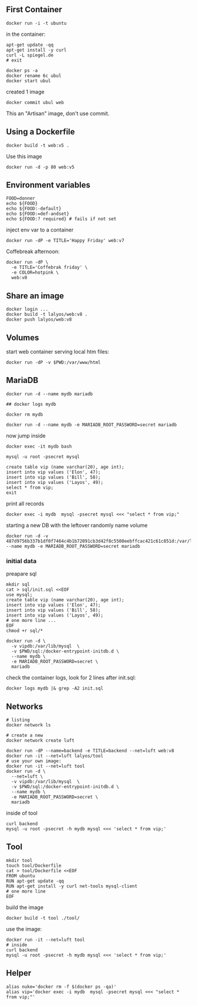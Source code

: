 

## First Container

```
docker run -i -t ubuntu
```

in the container:
```
apt-get update -qq
apt-get install -y curl
curl -L spiegel.de
# exit
```

```
docker ps -a
docker rename 6c ubul
docker start ubul
```

created 1 image
```
docker commit ubul web
```
This an "Artisan" image, don't use commit.

## Using a Dockerfile

```
docker build -t web:v5 .
```

Use this image

```
docker run -d -p 80 web:v5
```

## Environment variables

```
FOOD=donner
echo ${FOOD}
echo ${FOOD:-default}
echo ${FOOD:=def-andset}
echo ${FOOD:? required} # fails if not set
```

inject env var to a container
```
docker run -dP -e TITLE='Happy Friday' web:v7
```

Coffebreak afternoon:
```
docker run -dP \
  -e TITLE='Coffebrak friday' \
  -e COLOR=hotpink \
  web:v8
```

## Share an image

```
docker login ...
docker build -t lalyos/web:v8 .
docker push lalyos/web:v8
```


## Volumes


start web container serving local htm files:
```
docker run -dP -v $PWD:/var/www/html
```

## MariaDB

```
docker run -d --name mydb mariadb

## docker logs mydb

docker rm mydb

docker run -d --name mydb -e MARIADB_ROOT_PASSWORD=secret mariadb
```

now jump inside
```
docker exec -it mydb bash

mysql -u root -psecret mysql

create table vip (name varchar(20), age int);
insert into vip values ('Elon', 47);
insert into vip values ('Bill', 58);
insert into vip values ('Layos', 49);
select * from vip;
exit
```

print all records
```
docker exec -i mydb  mysql -psecret mysql <<< "select * from vip;"
```

starting a new DB with the leftover randomly name volume
```
docker run -d -v 487d9756b337b1df0f7464c4b1b72091cb3d42f8c5500eebffcac421c61c851d:/var/lib/mysql  --name mydb -e MARIADB_ROOT_PASSWORD=secret mariadb
```

### initial data

preapare sql
```
mkdir sql
cat > sql/init.sql <<EOF
use mysql;
create table vip (name varchar(20), age int);
insert into vip values ('Elon', 47);
insert into vip values ('Bill', 58);
insert into vip values ('Layos', 49);
# one more line ...
EOF
chmod +r sql/*
```

```
docker run -d \
  -v vipdb:/var/lib/mysql  \
  -v $PWD/sql:/docker-entrypoint-initdb.d \
  --name mydb \
  -e MARIADB_ROOT_PASSWORD=secret \
  mariadb
```


check the container logs, look for 2 lines after init.sql:
```
docker logs mydb |& grep -A2 init.sql
```

## Networks


```
# listing
docker network ls

# create a new
docker network create luft

docker run -dP --name=backend -e TITLE=backend --net=luft web:v8
docker run -it --net=luft lalyos/tool
# use your own image:
docker run -it --net=luft tool
docker run -d \
  --net=luft \
  -v vipdb:/var/lib/mysql  \
  -v $PWD/sql:/docker-entrypoint-initdb.d \
  --name mydb \
  -e MARIADB_ROOT_PASSWORD=secret \
  mariadb
```

inside of tool
```
curl backend
mysql -u root -psecret -h mydb mysql <<< 'select * from vip;'
```

## Tool

```
mkdir tool
touch tool/Dockerfile
cat > tool/Dockerfile <<EOF
FROM ubuntu
RUN apt-get update -qq
RUN apt-get install -y curl net-tools mysql-client
# one more line
EOF
```
build the image
```
docker build -t tool ./tool/
```

use the image:
```
docker run -it --net=luft tool
# inside
curl backend
mysql -u root -psecret -h mydb mysql <<< 'select * from vip;'
```

## Helper 

```
alias nuke='docker rm -f $(docker ps -qa)'
alias vip='docker exec -i mydb  mysql -psecret mysql <<< "select * from vip;"'
```